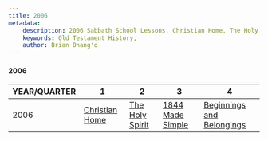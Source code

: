 ```yaml
---
title: 2006
metadata:
    description: 2006 Sabbath School Lessons, Christian Home, The Holy Spirit, 1844 Made Simple, Beginnings and Belongings
    keywords: Old Testament History,
    author: Brian Onang'o
---
```


#### 2006

YEAR/QUARTER |   1  | 2| 3| 4
-------------|------------|---|--|---
2006   |  [Christian Home](/2001-2010/2006/quarter1) | [The Holy Spirit](/2001-2010/2006/quarter2) | [1844 Made Simple](/2001-2010/2006/quarter3) | [Beginnings and Belongings](/2001-2010/2006/quarter4) |
 